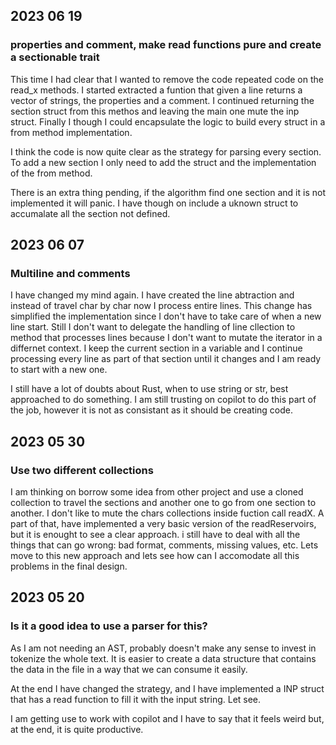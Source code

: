 ## 2023 06 19

### properties and comment, make read functions pure and create a sectionable trait

This time I had clear that I wanted to remove the code repeated code on the read_x methods. I started extracted a funtion that given a line returns a vector of strings, the properties and a comment. I continued returning the section struct from this methos and leaving the main one mute the inp struct. Finally I though I could encapsulate the logic to build every struct in a from method implementation.

I think the code is now quite clear as the strategy for parsing every section. To add a new section I only need to add the struct and the implementation of the from method.

There is an extra thing pending, if the algorithm find one section and it is not implemented it will panic. I have though on include a uknown struct to accumalate all the section not defined.

## 2023 06 07

### Multiline and comments

I have changed my mind again. I have created the line abtraction and instead of travel char by char now I process entire lines. This change has simplified the implementation since I don't have to take care of when a new line start. Still I don't want to delegate the handling of line cllection to method that processes lines because I don't want to mutate the iterator in a differnet context. I keep the current section in a variable and I continue processing every line as part of that section until it changes and I am ready to start with a new one. 

I still have a lot of doubts about Rust, when to use string or str, best approached to do something. I am still trusting on copilot to do this part of the job, however it is not as consistant as it should be creating code.

## 2023 05 30

### Use two different collections

I am thinking on borrow some idea from other project and use a cloned collection to travel the sections and another one to go from one section to another. I don't like to mute the chars collections inside fuction call readX. A part of that,  have implemented a very basic version of the readReservoirs, but it is enought to see a clear approach. i still have to deal with all the things that can go wrong: bad format, comments, missing values, etc. Lets move to this new approach and lets see how can I accomodate all this problems in the final design.


## 2023 05 20

### Is it a good idea to use a parser for this?

As I am not needing an AST, probably doesn't make any sense to invest in tokenize the whole text. It is easier to create a data structure that contains the data in the file in a way that we can consume it easily.

At the end I have changed the strategy, and I have implemented a INP struct that has a read function to fill it with the input string. Let see. 

I am getting use to work with copilot and I have to say that it feels weird but, at the end, it is quite productive.

